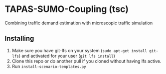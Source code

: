 # TAPAS-SUMO-Coupling (tsc)
Combining traffic demand estimation with microscopic traffic simulation

## Installing
1. Make sure you have git-lfs on your system (`sudo apt-get install git-lfs`) and activated for your user (`git lfs install`)
2. Clone this repo or do another pull if you cloned without having lfs active.
3. Run `install-scenario-templates.py`
